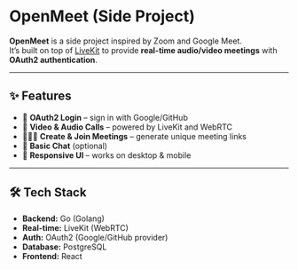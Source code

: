 # OpenMeet (Side Project)

**OpenMeet** is a side project inspired by Zoom and Google Meet.  
It’s built on top of [LiveKit](https://github.com/livekit/livekit) to provide **real-time audio/video meetings** with **OAuth2 authentication**.

---

## ✨ Features
- 🔐 **OAuth2 Login** – sign in with Google/GitHub
- 🎥 **Video & Audio Calls** – powered by LiveKit and WebRTC
- 🧑‍🤝‍🧑 **Create & Join Meetings** – generate unique meeting links
- 💬 **Basic Chat** (optional)
- 📱 **Responsive UI** – works on desktop & mobile

---

## 🛠️ Tech Stack
- **Backend:** Go (Golang)
- **Real-time:** LiveKit (WebRTC)
- **Auth:** OAuth2 (Google/GitHub provider)
- **Database:** PostgreSQL
- **Frontend:** React
